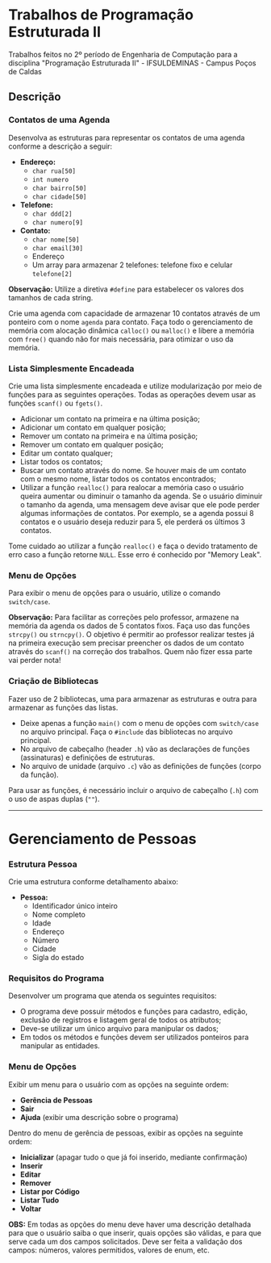 # Trabalhos de Programação Estruturada II

Trabalhos feitos no 2º período de Engenharia de Computação para a disciplina "Programação Estruturada II" - IFSULDEMINAS - Campus Poços de Caldas

## Descrição

### Contatos de uma Agenda

Desenvolva as estruturas para representar os contatos de uma agenda conforme a descrição a seguir:

- **Endereço:**
  - `char rua[50]`
  - `int numero`
  - `char bairro[50]`
  - `char cidade[50]`
- **Telefone:**
  - `char ddd[2]`
  - `char numero[9]`
- **Contato:**
  - `char nome[50]`
  - `char email[30]`
  - Endereço
  - Um array para armazenar 2 telefones: telefone fixo e celular `telefone[2]`

**Observação:** Utilize a diretiva `#define` para estabelecer os valores dos tamanhos de cada string.

Crie uma agenda com capacidade de armazenar 10 contatos através de um ponteiro com o nome `agenda` para contato. Faça todo o gerenciamento de memória com alocação dinâmica `calloc()` ou `malloc()` e libere a memória com `free()` quando não for mais necessária, para otimizar o uso da memória.

### Lista Simplesmente Encadeada

Crie uma lista simplesmente encadeada e utilize modularização por meio de funções para as seguintes operações. Todas as operações devem usar as funções `scanf()` ou `fgets()`.

- Adicionar um contato na primeira e na última posição;
- Adicionar um contato em qualquer posição;
- Remover um contato na primeira e na última posição;
- Remover um contato em qualquer posição;
- Editar um contato qualquer;
- Listar todos os contatos;
- Buscar um contato através do nome. Se houver mais de um contato com o mesmo nome, listar todos os contatos encontrados;
- Utilizar a função `realloc()` para realocar a memória caso o usuário queira aumentar ou diminuir o tamanho da agenda. Se o usuário diminuir o tamanho da agenda, uma mensagem deve avisar que ele pode perder algumas informações de contatos. Por exemplo, se a agenda possui 8 contatos e o usuário deseja reduzir para 5, ele perderá os últimos 3 contatos.

Tome cuidado ao utilizar a função `realloc()` e faça o devido tratamento de erro caso a função retorne `NULL`. Esse erro é conhecido por "Memory Leak".

### Menu de Opções

Para exibir o menu de opções para o usuário, utilize o comando `switch/case`.

**Observação:** Para facilitar as correções pelo professor, armazene na memória da agenda os dados de 5 contatos fixos. Faça uso das funções `strcpy()` ou `strncpy()`. O objetivo é permitir ao professor realizar testes já na primeira execução sem precisar preencher os dados de um contato através do `scanf()` na correção dos trabalhos. Quem não fizer essa parte vai perder nota!

### Criação de Bibliotecas

Fazer uso de 2 bibliotecas, uma para armazenar as estruturas e outra para armazenar as funções das listas.

- Deixe apenas a função `main()` com o menu de opções com `switch/case` no arquivo principal. Faça o `#include` das bibliotecas no arquivo principal.
- No arquivo de cabeçalho (header `.h`) vão as declarações de funções (assinaturas) e definições de estruturas.
- No arquivo de unidade (arquivo `.c`) vão as definições de funções (corpo da função).

Para usar as funções, é necessário incluir o arquivo de cabeçalho (`.h`) com o uso de aspas duplas (`""`).

---

# Gerenciamento de Pessoas

### Estrutura Pessoa

Crie uma estrutura conforme detalhamento abaixo:

- **Pessoa:**
  - Identificador único inteiro
  - Nome completo
  - Idade
  - Endereço
  - Número
  - Cidade
  - Sigla do estado

### Requisitos do Programa

Desenvolver um programa que atenda os seguintes requisitos:

- O programa deve possuir métodos e funções para cadastro, edição, exclusão de registros e listagem geral de todos os atributos;
- Deve-se utilizar um único arquivo para manipular os dados;
- Em todos os métodos e funções devem ser utilizados ponteiros para manipular as entidades.

### Menu de Opções

Exibir um menu para o usuário com as opções na seguinte ordem:

- **Gerência de Pessoas**
- **Sair**
- **Ajuda** (exibir uma descrição sobre o programa)

Dentro do menu de gerência de pessoas, exibir as opções na seguinte ordem:

- **Inicializar** (apagar tudo o que já foi inserido, mediante confirmação)
- **Inserir**
- **Editar**
- **Remover**
- **Listar por Código**
- **Listar Tudo**
- **Voltar**

**OBS:** Em todas as opções do menu deve haver uma descrição detalhada para que o usuário saiba o que inserir, quais opções são válidas, e para que serve cada um dos campos solicitados. Deve ser feita a validação dos campos: números, valores permitidos, valores de enum, etc.
